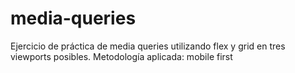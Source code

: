 # media-queries
Ejercicio de práctica de media queries utilizando flex y grid en tres viewports posibles. 
Metodología aplicada: mobile first
